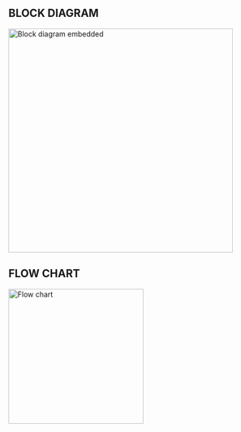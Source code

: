 ## **BLOCK DIAGRAM**

<img width="442" alt="Block diagram embedded" src="https://user-images.githubusercontent.com/102237877/164730693-7671c3c2-2079-42d0-a0da-0af48f03f0ad.png">

## **FLOW CHART**

<img width="266" alt="Flow chart" src="https://user-images.githubusercontent.com/102237877/164735513-27b350f3-38d4-4070-ac36-29270e5ac2d5.png">
